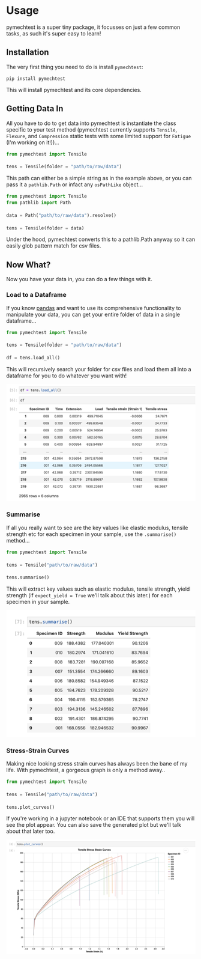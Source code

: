 # Usage

pymechtest is a super tiny package, it focusses on just a few common tasks, as such it's super easy to learn!

## Installation

The very first thing you need to do is install `pymechtest`:

```shell
pip install pymechtest
```

This will install pymechtest and its core dependencies.

## Getting Data In

All you have to do to get data into pymechtest is instantiate the class specific to your test method (pymechtest currently supports `Tensile`, `Flexure`, and `Compression` static tests with some limited support for `Fatigue` (I'm working on it!))...

```python
from pymechtest import Tensile

tens = Tensile(folder = "path/to/raw/data")
```

This path can either be a simple string as in the example above, or you can pass it a `pathlib.Path` or infact any `osPathLike` object...

```python
from pymechtest import Tensile
from pathlib import Path

data = Path("path/to/raw/data").resolve()

tens = Tensile(folder = data)
```

Under the hood, pymechtest converts this to a pathlib.Path anyway so it can easily glob pattern match for csv files.

## Now What?

Now you have your data in, you can do a few things with it.

### Load to a Dataframe

If you know [pandas] and want to use its comprehensive functionality to manipulate your data, you can get your entire folder of data in a single dataframe...

```python
from pymechtest import Tensile

tens = Tensile(folder = "path/to/raw/data")

df = tens.load_all()
```

This will recursively search your folder for csv files and load them all into a dataframe for you to do whatever you want with!

![load_all](../img/load_all.png)

### Summarise

If all you really want to see are the key values like elastic modulus, tensile strength etc for each specimen in your sample, use the `.summarise()` method...

```python
from pymechtest import Tensile

tens = Tensile("path/to/raw/data")

tens.summarise()
```

This will extract key values such as elastic modulus, tensile strength, yield strength (if `expect_yield = True` we'll talk about this later.) for each specimen in your sample.

![summarise](../img/summarise.png)

### Stress-Strain Curves

Making nice looking stress strain curves has always been the bane of my life. With pymechtest, a gorgeous graph is only a method away..

```python
from pymechtest import Tensile

tens = Tensile("path/to/raw/data")

tens.plot_curves()
```

If you're working in a jupyter notebook or an IDE that supports them you will see the plot appear. You can also save the generated plot but we'll talk about that later too.

![plot_curves](../img/plot_curves.png)

[pandas]: https://pandas.pydata.org
